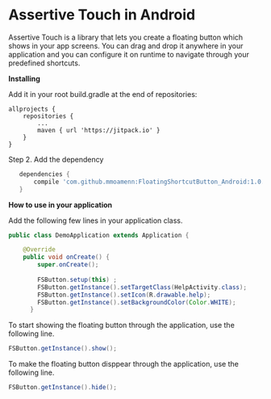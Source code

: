 # Assertive Touch in Android

Assertive Touch is a library that lets you create a floating button which shows in your app screens. You can drag and drop it anywhere in your application and you can configure it on runtime to navigate through your predefined shortcuts. 

**Installing**
 
 Add it in your root build.gradle at the end of repositories:
 
 	allprojects {
 		repositories {
 			...
 			maven { url 'https://jitpack.io' }
 		}
 	}
 	
 Step 2. Add the dependency
 
 ```groovy
 	dependencies {
 		compile 'com.github.mmoamenn:FloatingShortcutButton_Android:1.0.1'
 	}
 ```
**How to use in your application**

Add the following few lines in your application class.

```java
public class DemoApplication extends Application {

    @Override
    public void onCreate() {
        super.onCreate();
        
        FSButton.setup(this) ;
        FSButton.getInstance().setTargetClass(HelpActivity.class);
        FSButton.getInstance().setIcon(R.drawable.help);
        FSButton.getInstance().setBackgroundColor(Color.WHITE);
      }
 ```
 
 To start showing the floating button through the application, use the following line.
 ```java
 FSButton.getInstance().show();
```
 
 To make the floating button disppear through the application, use the following line.
 
  ```java
  FSButton.getInstance().hide();
 ```

